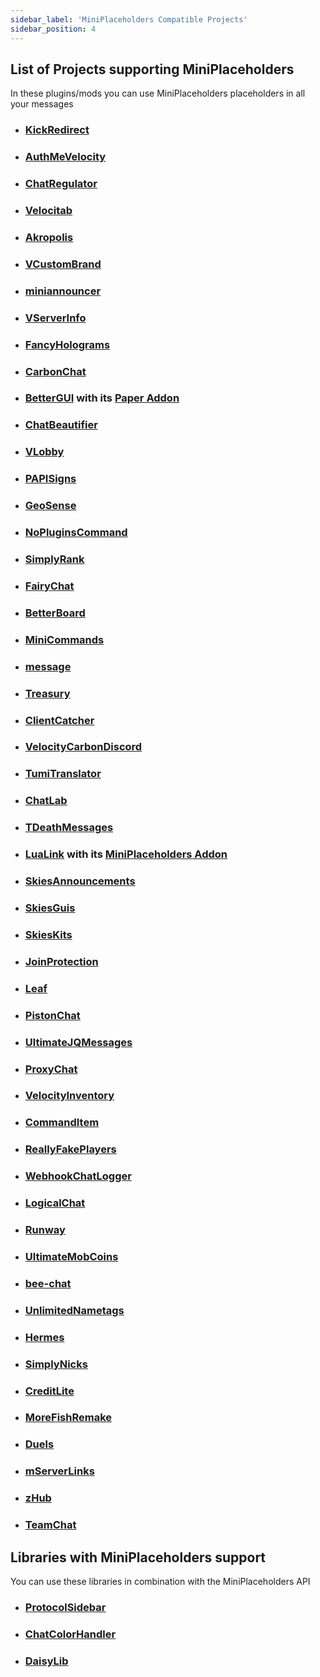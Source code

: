 ```yaml
---
sidebar_label: 'MiniPlaceholders Compatible Projects'
sidebar_position: 4
---
```


## List of Projects supporting MiniPlaceholders
In these plugins/mods you can use MiniPlaceholders placeholders in all your messages

* ### [KickRedirect](https://modrinth.com/plugin/kickredirect)
* ### [AuthMeVelocity](https://modrinth.com/plugin/authmevelocity)
* ### [ChatRegulator](https://modrinth.com/plugin/chatregulator)
* ### [Velocitab](https://modrinth.com/plugin/velocitab)
* ### [Akropolis](https://modrinth.com/plugin/akropolis)
* ### [VCustomBrand](https://modrinth.com/plugin/vcustombrand)
* ### [miniannouncer](https://github.com/devblook/miniannouncer/tree/feature/message-handler)
* ### [VServerInfo](https://modrinth.com/plugin/vserverinfo)
* ### [FancyHolograms](https://github.com/OliverSchlueter/FancyHolograms)
* ### [CarbonChat](https://github.com/Hexaoxide/Carbon)
* ### [BetterGUI](https://modrinth.com/plugin/bettergui) with its [Paper Addon](https://bettergui-mc.github.io/Docs/addon/paper-spec/)
* ### [ChatBeautifier](https://polymart.org/resource/chatbeautifier.3900)
* ### [VLobby](https://github.com/4drian3d/VLobby)
* ### [PAPISigns](https://github.com/ArcanePlugins/PAPISigns)
* ### [GeoSense](https://hangar.papermc.io/powercas_gamer/Geosense)
* ### [NoPluginsCommand](https://github.com/SimplyVanilla/NoPluginsCommand)
* ### [SimplyRank](https://github.com/SimplyVanilla/SimplyRank)
* ### [FairyChat](https://modrinth.com/plugin/fairychat)
* ### [BetterBoard](https://www.spigotmc.org/resources/betterboard.96393/)
* ### [MiniCommands](https://github.com/BlockhostOfficial/MiniCommands)
* ### [message](https://hangar.papermc.io/OskarsMC-Plugins/message)
* ### [Treasury](https://github.com/ArcanePlugins/Treasury/)
* ### [ClientCatcher](https://modrinth.com/plugin/clientcatcher)
* ### [VelocityCarbonDiscord](https://github.com/Jarva/VelocityCarbonDiscord)
* ### [TumiTranslator](https://builtbybit.com/resources/tumitranslator.30581/)
* ### [ChatLab](https://modrinth.com/plugin/chatlab)
* ### [TDeathMessages](https://github.com/Saturn745/TDeathMessages)
* ### [LuaLink](https://modrinth.com/plugin/lualink) with its [MiniPlaceholders Addon](https://github.com/LuaLink/LuaLink-MiniPlaceholders)
* ### [SkiesAnnouncements](https://modrinth.com/mod/skiesannouncements)
* ### [SkiesGuis](https://modrinth.com/mod/skiesguis)
* ### [SkiesKits](https://modrinth.com/mod/skieskits)
* ### [JoinProtection](https://modrinth.com/plugin/joinprotection)
* ### [Leaf](https://modrinth.com/plugin/leaf)
* ### [PistonChat](https://github.com/AlexProgrammerDE/PistonChat)
* ### [UltimateJQMessages](https://polymart.org/resource/ultimatejqmessages.4815)
* ### [ProxyChat](https://modrinth.com/plugin/proxychat)
* ### [VelocityInventory](https://github.com/smuddgge/VelocityInventory)
* ### [CommandItem](https://github.com/tyonakaisan/CommandItem)
* ### [ReallyFakePlayers](https://dev.bukkit.org/projects/really-fake-players)
* ### [WebhookChatLogger](https://github.com/fabianmakila/WebhookChatLogger)
* ### [LogicalChat](https://www.spigotmc.org/resources/logicalchat-1-20x-best-chat-plugin.114302/)
* ### [Runway](https://github.com/xMrAfonso/Runway)
* ### [UltimateMobCoins](https://hangar.papermc.io/ChimpGamer/UltimateMobCoins)
* ### [bee-chat](https://github.com/beaver010/bee-chat)
* ### [UnlimitedNametags](https://github.com/alexdev03/UnlimitedNametags)
* ### [Hermes](https://github.com/TitanPowered/Hermes)
* ### [SimplyNicks](https://github.com/SimplyVanilla/SimplyNicks)
* ### [CreditLite](https://github.com/EncryptSL/CreditLite)
* ### [MoreFishRemake](https://github.com/NamiUni/MoreFishRemake-WIP)
* ### [Duels](https://github.com/GreenedDev/Duels)
* ### [mServerLinks](https://github.com/powercasgamer/mServerLinks)
* ### [zHub](https://github.com/MizuleDevelopmentORG/zHub)
* ### [TeamChat](https://modrinth.com/plugin/teamchat)

## Libraries with MiniPlaceholders support
You can use these libraries in combination with the MiniPlaceholders API

* ### [ProtocolSidebar](https://github.com/CatCoderr/ProtocolSidebar)
* ### [ChatColorHandler](https://github.com/CoolDCB/ChatColorHandler)
* ### [DaisyLib](https://github.com/FireML-Dev/DaisyLib)